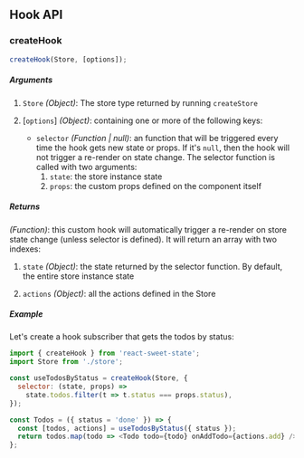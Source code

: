 ## Hook API

### createHook

```js
createHook(Store, [options]);
```

##### Arguments

1. `Store` _(Object)_: The store type returned by running `createStore`

2. [`options`] _(Object)_: containing one or more of the following keys:

   - `selector` _(Function | null)_: an function that will be triggered every time the hook gets new state or props. If it's `null`, then the hook will not trigger a re-render on state change. The selector function is called with two arguments:
     1. `state`: the store instance state
     2. `props`: the custom props defined on the component itself

##### Returns

_(Function)_: this custom hook will automatically trigger a re-render on store state change (unless selector is defined). It will return an array with two indexes:

1. `state` _(Object)_: the state returned by the selector function. By default, the entire store instance state

2. `actions` _(Object)_: all the actions defined in the Store

##### Example

Let's create a hook subscriber that gets the todos by status:

```js
import { createHook } from 'react-sweet-state';
import Store from './store';

const useTodosByStatus = createHook(Store, {
  selector: (state, props) =>
    state.todos.filter(t => t.status === props.status),
});

const Todos = ({ status = 'done' }) => {
  const [todos, actions] = useTodosByStatus({ status });
  return todos.map(todo => <Todo todo={todo} onAddTodo={actions.add} />);
};
```

